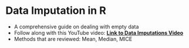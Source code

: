 # Data Imputation in R

- A comprehensive guide on dealing with empty data
- Follow along with this YouTube video:  [**Link to Data Imputations Video**](https://www.youtube.com/watch?v=MpnxwNXGV-E)
- Methods that are reviewed: Mean, Median, MICE
